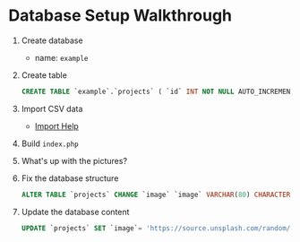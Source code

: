 # Database Setup Walkthrough

1. Create database
    - name: `example`
1. Create table

    ```sql
    CREATE TABLE `example`.`projects` ( `id` INT NOT NULL AUTO_INCREMENT , `name` VARCHAR(40) NOT NULL , `image` VARCHAR(40) NOT NULL , `description` TEXT NOT NULL , PRIMARY KEY (`id`)) ENGINE = InnoDB;
    ```

1. Import CSV data
    - [Import Help](https://stackoverflow.com/questions/16247944/invalid-column-count-in-csv-input-on-line-1-error)
1. Build `index.php`
1. What's up with the pictures?
1. Fix the database structure

    ```sql
    ALTER TABLE `projects` CHANGE `image` `image` VARCHAR(80) CHARACTER SET utf8 COLLATE utf8_bin NOT NULL;
    ```

1. Update the database content

    ```sql
    UPDATE `projects` SET `image`= 'https://source.unsplash.com/random/640x360'
    ```